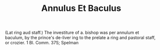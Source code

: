 ---
title: Annulus Et Baculus
letter: A
permalink: "/definitions/bld-annulus-et-baculus.html"
body: "(Lat ring aud staff.) The investiture of a. bishop was per annulum et baculum,
  by the prince's de-liver ing to the prelate a ring and pastoral staff, or crozier.
  1 Bl. Comm. 37S; Spelman"
published_at: '2018-07-07'
source: Black's Law Dictionary 2nd Ed (1910)
layout: post
---